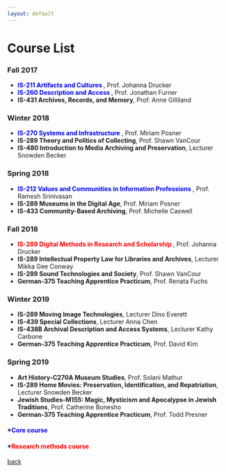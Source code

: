 ```yaml
---
layout: default
---
```


# Course List

### Fall 2017
* **<span style="color:blue">IS-211 Artifacts and Cultures </span>**, Prof. Johanna Drucker 
* **<span style="color:blue">IS-260 Description and Access </span>**, Prof. Jonathan Furner
* **IS-431 Archives, Records, and Memory**, Prof. Anne Gilliland

### Winter 2018
* **<span style="color:blue">IS-270 Systems and Infrastructure </span>**, Prof. Miriam Posner
* **IS-289 Theory and Politics of Collecting**, Prof. Shawn VanCour
* **IS-480 Introduction to Media Archiving and Preservation**, Lecturer Snowden Becker

### Spring 2018
* **<span style="color:blue">IS-212 Values and Communities in Information Professions </span>**, Prof. Ramesh Srinivasan
* **IS-289 Museums in the Digital Age**, Prof. Miriam Posner
* **IS-433 Community-Based Archiving**, Prof. Michelle Caswell

### Fall 2018
* **<span style="color:red"> IS-289 Digital Methods in Research and Scholarship </span>**, Prof. Johanna Drucker 
* **IS-289 Intellectual Property Law for Libraries and Archives**, Lecturer Mikka Gee Conway
* **IS-289 Sound Technologies and Society**, Prof. Shawn VanCour
* **German-375 Teaching Apprentice Practicum**, Prof. Renata Fuchs

### Winter 2019
* **IS-289 Moving Image Technologies**, Lecturer Dino Everett
* **IS-439 Special Collections**, Lecturer Anna Chen
* **IS-438B Archival Description and Access Systems**, Lecturer Kathy Carbone
* **German-375 Teaching Apprentice Practicum**, Prof. David Kim

### Spring 2019
* **Art History-C270A Museum Studies**, Prof. Solani Mathur
* **IS-289 Home Movies: Preservation, Identification, and Repatriation**, Lecturer Snowden Becker
* **Jewish Studies-M155: Magic, Mysticism and Apocalypse in Jewish Traditions**, Prof. Catherine Bonesho
* **German-375 Teaching Apprentice Practicum**, Prof. Todd Presner

#### *<span style="color:blue">Core course</span>
#### *<span style="color:red">Research methods course</span>

[back](./)
